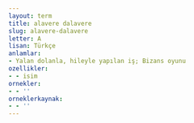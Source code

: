 ```yaml
---
layout: term
title: alavere dalavere
slug: alavere-dalavere
letter: A
lisan: Türkçe
anlamlar:
- Yalan dolanla, hileyle yapılan iş; Bizans oyunu
ozellikler:
- - isim
ornekler:
- - ''
orneklerkaynak:
- - ''
---
```

